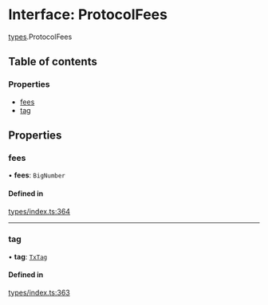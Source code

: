# Interface: ProtocolFees

[types](../wiki/types).ProtocolFees

## Table of contents

### Properties

- [fees](../wiki/types.ProtocolFees#fees)
- [tag](../wiki/types.ProtocolFees#tag)

## Properties

### fees

• **fees**: `BigNumber`

#### Defined in

[types/index.ts:364](https://github.com/PolymeshAssociation/polymesh-sdk/blob/339b7503/src/types/index.ts#L364)

___

### tag

• **tag**: [`TxTag`](../wiki/generated.types#txtag)

#### Defined in

[types/index.ts:363](https://github.com/PolymeshAssociation/polymesh-sdk/blob/339b7503/src/types/index.ts#L363)
